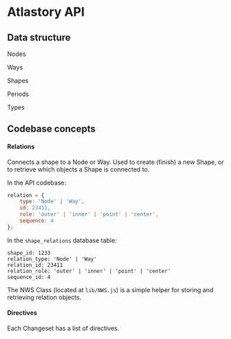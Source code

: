 # Atlastory API

## Data structure

Nodes

Ways

Shapes

Periods

Types

## Codebase concepts

#### Relations

Connects a shape to a Node or Way. Used to create (finish) a new Shape, or to retrieve which objects a Shape is connected to.

In the API codebase:
```js
relation = {
    type: 'Node' | 'Way',
    id: 23411,
    role: 'outer' | 'inner' | 'point' | 'center',
    sequence: 4
};
```

In the `shape_relations` database table:
```
shape_id: 1233
relation_type: 'Node' | 'Way'
relation_id: 23411
relation_role: 'outer' | 'inner' | 'point' | 'center'
sequence_id: 4
```

The NWS Class (located at `lib/NWS.js`) is a simple helper for storing and retrieving relation objects.

#### Directives

Each Changeset has a list of directives. 
